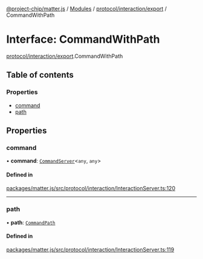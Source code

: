 [@project-chip/matter.js](../README.md) / [Modules](../modules.md) / [protocol/interaction/export](../modules/protocol_interaction_export.md) / CommandWithPath

# Interface: CommandWithPath

[protocol/interaction/export](../modules/protocol_interaction_export.md).CommandWithPath

## Table of contents

### Properties

- [command](protocol_interaction_export.CommandWithPath.md#command)
- [path](protocol_interaction_export.CommandWithPath.md#path)

## Properties

### command

• **command**: [`CommandServer`](../classes/cluster_export.CommandServer.md)\<`any`, `any`\>

#### Defined in

[packages/matter.js/src/protocol/interaction/InteractionServer.ts:120](https://github.com/project-chip/matter.js/blob/2d9f2165d2672864fda3496a6d0d5f93597f82c6/packages/matter.js/src/protocol/interaction/InteractionServer.ts#L120)

___

### path

• **path**: [`CommandPath`](protocol_interaction_export.CommandPath.md)

#### Defined in

[packages/matter.js/src/protocol/interaction/InteractionServer.ts:119](https://github.com/project-chip/matter.js/blob/2d9f2165d2672864fda3496a6d0d5f93597f82c6/packages/matter.js/src/protocol/interaction/InteractionServer.ts#L119)

